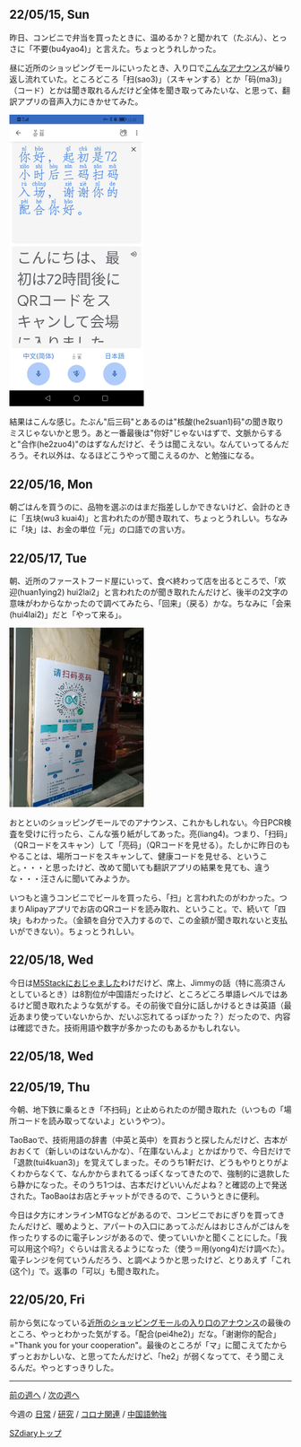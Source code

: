 ## 22/05/15, Sun

昨日、コンビニで弁当を買ったときに、温めるか？と聞かれて（たぶん）、とっさに「不要(bu4yao4)」と言えた。ちょっとうれしかった。

昼に近所のショッピングモールにいったとき、入り口で[こんなアナウンス](https://github.com/akita11/SZdiary/blob/main/diary/photo/2022-05-15_12.37.42.mp3)が繰り返し流れていた。ところどころ「扫(sao3)」（スキャンする）とか「码(ma3)」（コード）とかは聞き取れるんだけど全体を聞き取ってみたいな、と思って、翻訳アプリの音声入力にきかせてみた。

<img src="https://github.com/akita11/SZdiary/blob/main/diary/photo/2022-05-15_12.32.20.jpg" width="240px">

結果はこんな感じ。たぶん"后三码"とあるのは"核酸(he2suan1)码"の聞き取りミスじゃないかと思う。あと一番最後は"你好"じゃないはずで、文脈からすると"合作(he2zuo4)"のはずなんだけど、そうは聞こえない。なんていってるんだろう。それ以外は、なるほどこうやって聞こえるのか、と勉強になる。


## 22/05/16, Mon

朝ごはんを買うのに、品物を選ぶのはまだ指差ししかできないけど、会計のときに「五块(wu3 kuai4)」と言われたのが聞き取れて、ちょっとうれしい。ちなみに「块」は、お金の単位「元」の口語での言い方。


## 22/05/17, Tue

朝、近所のファーストフード屋にいって、食べ終わって店を出るところで、「欢迎(huan1ying2) hui2lai2」と言われたのが聞き取れたんだけど、後半の2文字の意味がわからなかったので調べてみたら、「回来」（戻る）かな。ちなみに「会来(hui4lai2)」だと「やって来る」。

<img src="https://github.com/akita11/SZdiary/blob/main/diary/photo/2022-05-17_20.39.07.jpg" width="240px">

おとといのショッピングモールでのアナウンス、これかもしれない。今日PCR検査を受けに行ったら、こんな張り紙がしてあった。亮(liang4)。つまり、「扫码」（QRコードをスキャン）して「亮码」（QRコードを見せる）。たしかに昨日のもやることは、場所コードをスキャンして、健康コードを見せる、ということ。・・・と思ったけど、改めて聞いても翻訳アプリの結果を見ても、違うな・・・汪さんに聞いてみようか。

いつもと違うコンビニでビールを買ったら、「扫」と言われたのがわかった。つまりAlipayアプリでお店のQRコードを読み取れ、ということ。で、続いて「四块」もわかった。（金額を自分で入力するので、この金額が聞き取れないと支払いができない）。ちょっとうれしい。


## 22/05/18, Wed

今日は[M5Stackにおじゃました](https://github.com/akita11/SZdiary/blob/main/diary/research/2205-3.md#220518-wed)わけだけど、席上、Jimmyの話（特に高須さんとしているとき）は8割位が中国語だったけど、ところどころ単語レベルではあるけど聞き取れたような気がする。その前後で自分に話しかけるときは英語（最近あまり使っていないからか、だいぶ忘れてるっぽかった？）だったので、内容は確認できた。技術用語や数字が多かったのもあるかもしれない。


## 22/05/18, Wed

## 22/05/19, Thu

今朝、地下鉄に乗るとき「不扫码」と止められたのが聞き取れた（いつもの「場所コードを読み取ってないよ」というやつ）。

TaoBaoで、技術用語の辞書（中英と英中）を買おうと探したんだけど、古本がおおくて（新しいのはないんかな）、「在庫ないんよ」とかばかりで、今日だけで「退款(tui4kuan3)」を覚えてしまった。そのうち1軒だけ、どうもやりとりがよくわからなくて、なんかからまれてるっぽくなってきたので、強制的に退款したら静かになった。そのうち1つは、古本だけどいいんだよね？と確認の上で発送された。TaoBaoはお店とチャットができるので、こういうときに便利。

今日は夕方にオンラインMTGなどがあるので、コンビニでおにぎりを買ってきたんだけど、暖めようと、アパートの入口にあってふだんはおじさんがごはんを作ったりするのに電子レンジがあるので、使っていいかと聞くことにした。「我可以用这个吗?」ぐらいは言えるようになった（使う＝用(yong4)だけ調べた）。電子レンジを何ていうんだろう、と調べようかと思ったけど、とりあえず「これ(这个)」で。返事の「可以」も聞き取れた。


## 22/05/20, Fri

前から気になっている[近所のショッピングモールの入り口のアナウンス](https://github.com/akita11/SZdiary/blob/main/diary/chinese/2205-3.md#220515-sun)の最後のところ、やっとわかった気がする。「配合(pei4he2)」だな。「谢谢你的配合」="Thank you for your cooperation"。最後のところが「マ」に聞こえてたからずっとおかしいな、と思ってたんだけど、「he2」が弱くなってて、そう聞こえるんだ。やっとすっきりした。


***

[前の週へ](2205-2.md) /
[次の週へ](2205-4.md)

今週の
[日常](../diary/2205-3.md) /
[研究](../research/2205-3.md) /
[コロナ関連](../covid19/2205-3.md) / 
[中国語勉強](../chinese/2205-3.md)

[SZdiaryトップ](../../README.md)
